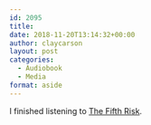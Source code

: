 ```yaml
---
id: 2095
title: 
date: 2018-11-20T13:14:32+00:00
author: claycarson
layout: post
categories: 
  - Audiobook
  - Media
format: aside
---
```

I finished listening to [The Fifth Risk](https://www.amazon.com/Fifth-Risk-Michael-Lewis/dp/1324002646).<!--more-->